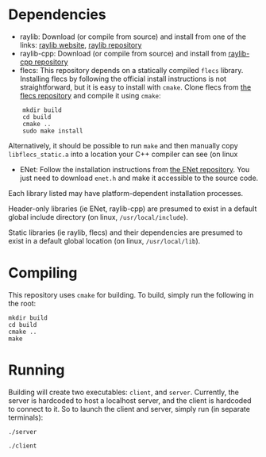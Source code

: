 # Dependencies
- raylib: Download (or compile from source) and install from one of the links:
[raylib website](https://www.raylib.com/), [raylib repository](https://github.com/raysan5/raylib)
- raylib-cpp: Download (or compile from source) and install from
[raylib-cpp repository](https://github.com/RobLoach/raylib-cpp)
- flecs: This repository depends on a statically compiled `flecs` library. Installing flecs by
following the official install instructions is not straightforward, but it is easy to install
with `cmake`.  Clone flecs from [the flecs repository](https://github.com/SanderMertens/flecs)
and compile it using `cmake`:
```
    mkdir build
    cd build
    cmake ..
    sudo make install
```
Alternatively, it should be possible to run `make` and then manually copy `libflecs_static.a` into
a location your C++ compiler can see (on linux

- ENet: Follow the installation instructions from
[the ENet repository](https://github.com/zpl-c/enet). You just need to download `enet.h` and make
it accessible to the source code.


Each library listed may have platform-dependent installation processes.

Header-only libraries (ie ENet, raylib-cpp) are presumed to exist in a default global include
directory (on linux, `/usr/local/include`).

Static libraries (ie raylib, flecs) and their dependencies are presumed to exist in a default global
location (on linux, `/usr/local/lib`).


# Compiling
This repository uses `cmake` for building. To build, simply run the following in the root:
```
mkdir build
cd build
cmake ..
make
```

# Running
Building will create two executables: `client`, and `server`.
Currently, the server is hardcoded to host a localhost server, and the client is
hardcoded to connect to it. So to launch the client and server, simply run (in separate terminals):
```
./server
```

```
./client
```
